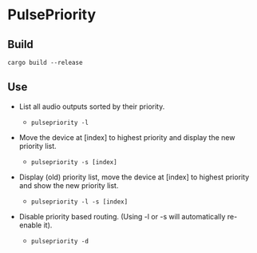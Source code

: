 # PulsePriority

## Build
`cargo build --release`

## Use

 - List all audio outputs sorted by their priority.
     - `pulsepriority -l`

 - Move the device at [index] to highest priority and display the new priority list.
     - `pulsepriority -s [index]`

 - Display (old) priority list, move the device at [index] to highest priority and show the new priority list.
     - `pulsepriority -l -s [index]`

 - Disable priority based routing. (Using -l or -s will automatically re-enable it).
     - `pulsepriority -d`

